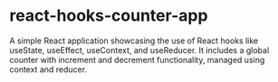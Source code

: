 # react-hooks-counter-app
A simple React application showcasing the use of React hooks like useState, useEffect, useContext, and useReducer. It includes a global counter with increment and decrement functionality, managed using context and reducer.
